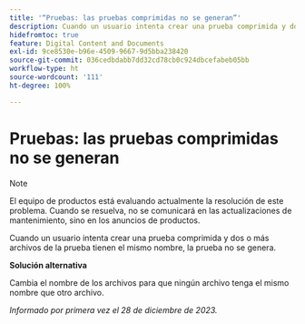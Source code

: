 ```yaml
---
title: '“Pruebas: las pruebas comprimidas no se generan”'
description: Cuando un usuario intenta crear una prueba comprimida y dos o más archivos de la prueba tienen el mismo nombre, la prueba no se genera.
hidefromtoc: true
feature: Digital Content and Documents
exl-id: 9ce8530e-b96e-4509-9667-9d5bba238420
source-git-commit: 036cedbdabb7dd32cd78cb0c924dbcefabeb05bb
workflow-type: ht
source-wordcount: '111'
ht-degree: 100%

---
```


# Pruebas: las pruebas comprimidas no se generan

<!--WF and WFP TOCs-->

>[!NOTE]
>
>El equipo de productos está evaluando actualmente la resolución de este problema. Cuando se resuelva, no se comunicará en las actualizaciones de mantenimiento, sino en los anuncios de productos.

Cuando un usuario intenta crear una prueba comprimida y dos o más archivos de la prueba tienen el mismo nombre, la prueba no se genera.

**Solución alternativa**

Cambia el nombre de los archivos para que ningún archivo tenga el mismo nombre que otro archivo.

_Informado por primera vez el 28 de diciembre de 2023._

